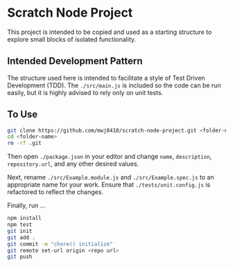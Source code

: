 # Scratch Node Project #

This project is intended to be copied and used as a starting structure to explore small blocks of isolated functionality.

## Intended Development Pattern ##

The structure used here is intended to facilitate a style of Test Driven Development (TDD). The `./src/main.js` is included so the code can be run easily, but it is highly advised to rely only on unit tests.

## To Use ##

```bash
git clone https://github.com/mwj8410/scratch-node-project.git <folder-name>
cd <folder-name>
rm -rf .git
```

Then open `./package.json` in your editor and change `name`, `description`, `repository.url`, and any other desired values.

Next, rename `./src/Example.module.js` and `./src/Example.spec.js` to an appropriate name for your work. Ensure that `./tests/unit.config.js` is refactored to reflect the changes.

Finally, run ...

```bash
npm install
npm test
git init
git add .
git commit -m "chore() initialize"
git remote set-url origin <repo url>
git push
```
